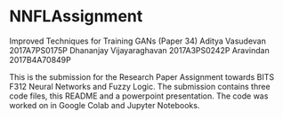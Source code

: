 # NNFLAssignment
Improved Techniques for Training GANs (Paper 34)
Aditya Vasudevan 2017A7PS0175P
Dhananjay Vijayaraghavan 2017A3PS0242P
Aravindan 2017B4A70849P

This is the submission for the Research Paper Assignment towards BITS F312 Neural Networks and Fuzzy Logic.
The submission contains three code files, this README and a powerpoint presentation.
The code was worked on in Google Colab and Jupyter Notebooks.
